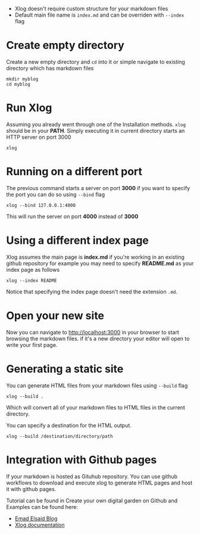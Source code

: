* Xlog doesn't require custom structure for your markdown files
* Default main file name is `index.md` and can be overriden with `--index` flag

# Create empty directory

Create a new empty directory and `cd` into it or simple navigate to existing directory which has markdown files

```shell
mkdir myblog
cd myblog
```

# Run Xlog

Assuming you already went through one of the Installation methods. `xlog` should be in your **PATH**. Simply executing it in current directory starts an HTTP server on port 3000

```shell
xlog
```

# Running on a different port

The previous command starts a server on port **3000** if you want to specify the port you can do so using `--bind` flag

```shell
xlog --bind 127.0.0.1:4000
```

This will run the server on port **4000** instead of **3000** 

# Using a different index page

Xlog assumes the main page is **index.md** if you're working in an existing github repository for example you may need to specify **README.md** as your index page as follows

```shell
xlog --index README
```

Notice that specifying the index page doesn't need the extension `.md`.

# Open your new site

Now you can navigate to [http://localhost:3000](http://localhost:3000) in your browser to start browsing the markdown files. if it's a new directory your editor will open to write your first page. 

# Generating a static site

You can generate HTML files from your markdown files using `--build` flag

```shell
xlog --build .
```

Which will convert all of your markdown files to HTML files in the current directory. 

You can specify a destination for the HTML output.

```shell
xlog --build /destination/directory/path
```

# Integration with Github pages

If your markdown is hosted as Gituhub repository. You can use github workflows to download and execute xlog to generate HTML pages and host it with github pages. 

Tutorial can be found in Create your own digital garden on Github and Examples can be found here:
- [Emad Elsaid Blog](https://github.com/emad-elsaid/emad-elsaid.github.io/blob/master/.github/workflows/xlog.yml)
- [Xlog documentation](https://github.com/emad-elsaid/xlog/blob/master/.github/workflows/xlog.yml)
